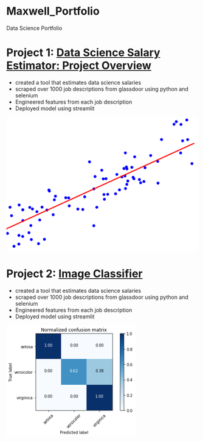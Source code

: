 # Maxwell_Portfolio
Data Science Portfolio

# Project 1: [Data Science Salary Estimator: Project Overview](https://github.com/maxim371/Vader-Sentiment-Analysis)
* created a tool that estimates data science salaries
* scraped over 1000 job descriptions from glassdoor using python and selenium
* Engineered features from each job description
* Deployed model using streamlit

![](/images/Linear_regression.png)

# Project 2: [Image Classifier](https://github.com/maxim371/Image-classification)
* created a tool that estimates data science salaries
* scraped over 1000 job descriptions from glassdoor using python and selenium
* Engineered features from each job description
* Deployed model using streamlit

![](https://github.com/maxim371/Maxwell_Portfolio/blob/main/images/classification.png)

